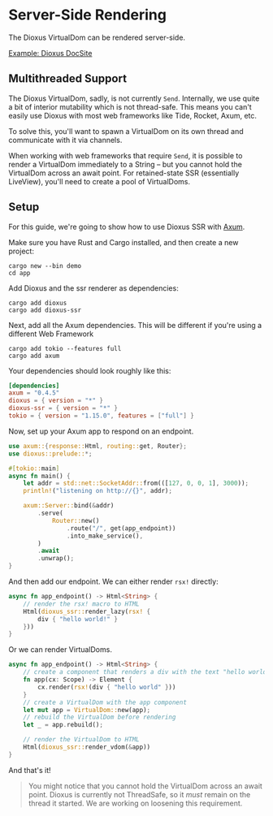 # Server-Side Rendering

The Dioxus VirtualDom can be rendered server-side.

[Example: Dioxus DocSite](https://github.com/dioxusLabs/docsite)

## Multithreaded Support

The Dioxus VirtualDom, sadly, is not currently `Send`. Internally, we use quite a bit of interior mutability which is not thread-safe. This means you can't easily use Dioxus with most web frameworks like Tide, Rocket, Axum, etc.

To solve this, you'll want to spawn a VirtualDom on its own thread and communicate with it via channels.

When working with web frameworks that require `Send`, it is possible to render a VirtualDom immediately to a String – but you cannot hold the VirtualDom across an await point. For retained-state SSR (essentially LiveView), you'll need to create a pool of VirtualDoms.


## Setup

For this guide, we're going to show how to use Dioxus SSR with [Axum](https://docs.rs/axum/latest/axum/).

Make sure you have Rust and Cargo installed, and then create a new project:

```shell
cargo new --bin demo
cd app
```

Add Dioxus and the ssr renderer as dependencies:

```shell
cargo add dioxus
cargo add dioxus-ssr
```

Next, add all the Axum dependencies. This will be different if you're using a different Web Framework

```
cargo add tokio --features full
cargo add axum
```

Your dependencies should look roughly like this:

```toml
[dependencies]
axum = "0.4.5"
dioxus = { version = "*" }
dioxus-ssr = { version = "*" }
tokio = { version = "1.15.0", features = ["full"] }
```

Now, set up your Axum app to respond on an endpoint.

```rust
use axum::{response::Html, routing::get, Router};
use dioxus::prelude::*;

#[tokio::main]
async fn main() {
    let addr = std::net::SocketAddr::from(([127, 0, 0, 1], 3000));
    println!("listening on http://{}", addr);

    axum::Server::bind(&addr)
        .serve(
            Router::new()
                .route("/", get(app_endpoint))
                .into_make_service(),
        )
        .await
        .unwrap();
}
```

And then add our endpoint. We can either render `rsx!` directly:

```rust
async fn app_endpoint() -> Html<String> {
    // render the rsx! macro to HTML
    Html(dioxus_ssr::render_lazy(rsx! {
        div { "hello world!" }
    }))
}
```

Or we can render VirtualDoms.

```rust
async fn app_endpoint() -> Html<String> {
    // create a component that renders a div with the text "hello world"
    fn app(cx: Scope) -> Element {
        cx.render(rsx!(div { "hello world" }))
    }
    // create a VirtualDom with the app component
    let mut app = VirtualDom::new(app);
    // rebuild the VirtualDom before rendering
    let _ = app.rebuild();

    // render the VirtualDom to HTML
    Html(dioxus_ssr::render_vdom(&app))
}
```

And that's it!

> You might notice that you cannot hold the VirtualDom across an await point. Dioxus is currently not ThreadSafe, so it _must_ remain on the thread it started. We are working on loosening this requirement.
